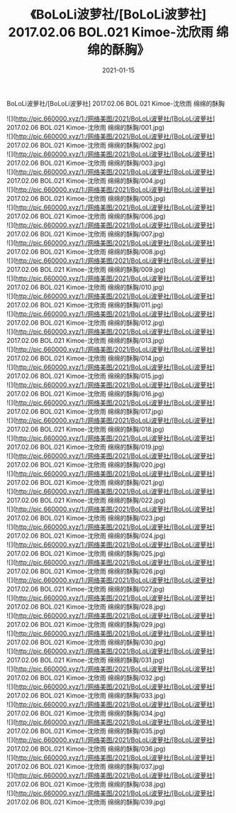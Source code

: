 ﻿---
layout: post
title:  《BoLoLi波萝社/[BoLoLi波萝社] 2017.02.06 BOL.021 Kimoe-沈欣雨 绵绵的酥胸》
date:   2021-01-15
img: http://pic.660000.xyz/1:/网络美图/2021/BoLoLi波萝社/[BoLoLi波萝社] 2017.02.06 BOL.021 Kimoe-沈欣雨 绵绵的酥胸/000.jpg
categories: [美女, 清纯, 唯美]
---

BoLoLi波萝社/[BoLoLi波萝社] 2017.02.06 BOL.021 Kimoe-沈欣雨 绵绵的酥胸

 ![](http://pic.660000.xyz/1:/网络美图/2021/BoLoLi波萝社/[BoLoLi波萝社] 2017.02.06 BOL.021 Kimoe-沈欣雨 绵绵的酥胸/001.jpg) <br>![](http://pic.660000.xyz/1:/网络美图/2021/BoLoLi波萝社/[BoLoLi波萝社] 2017.02.06 BOL.021 Kimoe-沈欣雨 绵绵的酥胸/002.jpg) <br>![](http://pic.660000.xyz/1:/网络美图/2021/BoLoLi波萝社/[BoLoLi波萝社] 2017.02.06 BOL.021 Kimoe-沈欣雨 绵绵的酥胸/003.jpg) <br>![](http://pic.660000.xyz/1:/网络美图/2021/BoLoLi波萝社/[BoLoLi波萝社] 2017.02.06 BOL.021 Kimoe-沈欣雨 绵绵的酥胸/004.jpg) <br>![](http://pic.660000.xyz/1:/网络美图/2021/BoLoLi波萝社/[BoLoLi波萝社] 2017.02.06 BOL.021 Kimoe-沈欣雨 绵绵的酥胸/005.jpg) <br>![](http://pic.660000.xyz/1:/网络美图/2021/BoLoLi波萝社/[BoLoLi波萝社] 2017.02.06 BOL.021 Kimoe-沈欣雨 绵绵的酥胸/006.jpg) <br>![](http://pic.660000.xyz/1:/网络美图/2021/BoLoLi波萝社/[BoLoLi波萝社] 2017.02.06 BOL.021 Kimoe-沈欣雨 绵绵的酥胸/007.jpg) <br>![](http://pic.660000.xyz/1:/网络美图/2021/BoLoLi波萝社/[BoLoLi波萝社] 2017.02.06 BOL.021 Kimoe-沈欣雨 绵绵的酥胸/008.jpg) <br>![](http://pic.660000.xyz/1:/网络美图/2021/BoLoLi波萝社/[BoLoLi波萝社] 2017.02.06 BOL.021 Kimoe-沈欣雨 绵绵的酥胸/009.jpg) <br>![](http://pic.660000.xyz/1:/网络美图/2021/BoLoLi波萝社/[BoLoLi波萝社] 2017.02.06 BOL.021 Kimoe-沈欣雨 绵绵的酥胸/010.jpg) <br>![](http://pic.660000.xyz/1:/网络美图/2021/BoLoLi波萝社/[BoLoLi波萝社] 2017.02.06 BOL.021 Kimoe-沈欣雨 绵绵的酥胸/011.jpg) <br>![](http://pic.660000.xyz/1:/网络美图/2021/BoLoLi波萝社/[BoLoLi波萝社] 2017.02.06 BOL.021 Kimoe-沈欣雨 绵绵的酥胸/012.jpg) <br>![](http://pic.660000.xyz/1:/网络美图/2021/BoLoLi波萝社/[BoLoLi波萝社] 2017.02.06 BOL.021 Kimoe-沈欣雨 绵绵的酥胸/013.jpg) <br>![](http://pic.660000.xyz/1:/网络美图/2021/BoLoLi波萝社/[BoLoLi波萝社] 2017.02.06 BOL.021 Kimoe-沈欣雨 绵绵的酥胸/014.jpg) <br>![](http://pic.660000.xyz/1:/网络美图/2021/BoLoLi波萝社/[BoLoLi波萝社] 2017.02.06 BOL.021 Kimoe-沈欣雨 绵绵的酥胸/015.jpg) <br>![](http://pic.660000.xyz/1:/网络美图/2021/BoLoLi波萝社/[BoLoLi波萝社] 2017.02.06 BOL.021 Kimoe-沈欣雨 绵绵的酥胸/016.jpg) <br>![](http://pic.660000.xyz/1:/网络美图/2021/BoLoLi波萝社/[BoLoLi波萝社] 2017.02.06 BOL.021 Kimoe-沈欣雨 绵绵的酥胸/017.jpg) <br>![](http://pic.660000.xyz/1:/网络美图/2021/BoLoLi波萝社/[BoLoLi波萝社] 2017.02.06 BOL.021 Kimoe-沈欣雨 绵绵的酥胸/018.jpg) <br>![](http://pic.660000.xyz/1:/网络美图/2021/BoLoLi波萝社/[BoLoLi波萝社] 2017.02.06 BOL.021 Kimoe-沈欣雨 绵绵的酥胸/019.jpg) <br>![](http://pic.660000.xyz/1:/网络美图/2021/BoLoLi波萝社/[BoLoLi波萝社] 2017.02.06 BOL.021 Kimoe-沈欣雨 绵绵的酥胸/020.jpg) <br>![](http://pic.660000.xyz/1:/网络美图/2021/BoLoLi波萝社/[BoLoLi波萝社] 2017.02.06 BOL.021 Kimoe-沈欣雨 绵绵的酥胸/021.jpg) <br>![](http://pic.660000.xyz/1:/网络美图/2021/BoLoLi波萝社/[BoLoLi波萝社] 2017.02.06 BOL.021 Kimoe-沈欣雨 绵绵的酥胸/022.jpg) <br>![](http://pic.660000.xyz/1:/网络美图/2021/BoLoLi波萝社/[BoLoLi波萝社] 2017.02.06 BOL.021 Kimoe-沈欣雨 绵绵的酥胸/023.jpg) <br>![](http://pic.660000.xyz/1:/网络美图/2021/BoLoLi波萝社/[BoLoLi波萝社] 2017.02.06 BOL.021 Kimoe-沈欣雨 绵绵的酥胸/024.jpg) <br>![](http://pic.660000.xyz/1:/网络美图/2021/BoLoLi波萝社/[BoLoLi波萝社] 2017.02.06 BOL.021 Kimoe-沈欣雨 绵绵的酥胸/025.jpg) <br>![](http://pic.660000.xyz/1:/网络美图/2021/BoLoLi波萝社/[BoLoLi波萝社] 2017.02.06 BOL.021 Kimoe-沈欣雨 绵绵的酥胸/026.jpg) <br>![](http://pic.660000.xyz/1:/网络美图/2021/BoLoLi波萝社/[BoLoLi波萝社] 2017.02.06 BOL.021 Kimoe-沈欣雨 绵绵的酥胸/027.jpg) <br>![](http://pic.660000.xyz/1:/网络美图/2021/BoLoLi波萝社/[BoLoLi波萝社] 2017.02.06 BOL.021 Kimoe-沈欣雨 绵绵的酥胸/028.jpg) <br>![](http://pic.660000.xyz/1:/网络美图/2021/BoLoLi波萝社/[BoLoLi波萝社] 2017.02.06 BOL.021 Kimoe-沈欣雨 绵绵的酥胸/029.jpg) <br>![](http://pic.660000.xyz/1:/网络美图/2021/BoLoLi波萝社/[BoLoLi波萝社] 2017.02.06 BOL.021 Kimoe-沈欣雨 绵绵的酥胸/030.jpg) <br>![](http://pic.660000.xyz/1:/网络美图/2021/BoLoLi波萝社/[BoLoLi波萝社] 2017.02.06 BOL.021 Kimoe-沈欣雨 绵绵的酥胸/031.jpg) <br>![](http://pic.660000.xyz/1:/网络美图/2021/BoLoLi波萝社/[BoLoLi波萝社] 2017.02.06 BOL.021 Kimoe-沈欣雨 绵绵的酥胸/032.jpg) <br>![](http://pic.660000.xyz/1:/网络美图/2021/BoLoLi波萝社/[BoLoLi波萝社] 2017.02.06 BOL.021 Kimoe-沈欣雨 绵绵的酥胸/033.jpg) <br>![](http://pic.660000.xyz/1:/网络美图/2021/BoLoLi波萝社/[BoLoLi波萝社] 2017.02.06 BOL.021 Kimoe-沈欣雨 绵绵的酥胸/034.jpg) <br>![](http://pic.660000.xyz/1:/网络美图/2021/BoLoLi波萝社/[BoLoLi波萝社] 2017.02.06 BOL.021 Kimoe-沈欣雨 绵绵的酥胸/035.jpg) <br>![](http://pic.660000.xyz/1:/网络美图/2021/BoLoLi波萝社/[BoLoLi波萝社] 2017.02.06 BOL.021 Kimoe-沈欣雨 绵绵的酥胸/036.jpg) <br>![](http://pic.660000.xyz/1:/网络美图/2021/BoLoLi波萝社/[BoLoLi波萝社] 2017.02.06 BOL.021 Kimoe-沈欣雨 绵绵的酥胸/037.jpg) <br>![](http://pic.660000.xyz/1:/网络美图/2021/BoLoLi波萝社/[BoLoLi波萝社] 2017.02.06 BOL.021 Kimoe-沈欣雨 绵绵的酥胸/038.jpg) <br>![](http://pic.660000.xyz/1:/网络美图/2021/BoLoLi波萝社/[BoLoLi波萝社] 2017.02.06 BOL.021 Kimoe-沈欣雨 绵绵的酥胸/039.jpg) <br>